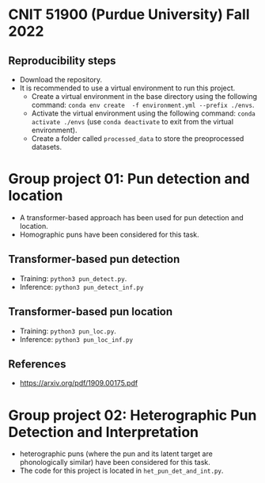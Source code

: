 # CNIT 51900 (Purdue University) Fall 2022

## Reproducibility steps
- Download the repository.
- It is recommended to use a virtual environment to run this project.
    - Create a virtual environment in the base directory using the following command: `conda env create  -f environment.yml --prefix ./envs`.
    - Activate the virtual environment using the following command: `conda activate ./envs` (use `conda deactivate` to exit from the virtual environment).
    - Create a folder called `processed_data` to store the preoprocessed datasets.

# Group project 01: Pun detection and location

- A transformer-based approach has been used for pun detection and location.
- Homographic puns have been considered for this task.

## Transformer-based pun detection
- Training: `python3 pun_detect.py`.
- Inference: `python3 pun_detect_inf.py`

## Transformer-based pun location
- Training: `python3 pun_loc.py`.
- Inference: `python3 pun_loc_inf.py`

## References
- https://arxiv.org/pdf/1909.00175.pdf

# Group project 02: Heterographic Pun Detection and Interpretation

- heterographic puns (where the pun and its latent target are phonologically similar) have been considered for this task.
- The code for this project is located in `het_pun_det_and_int.py`.


